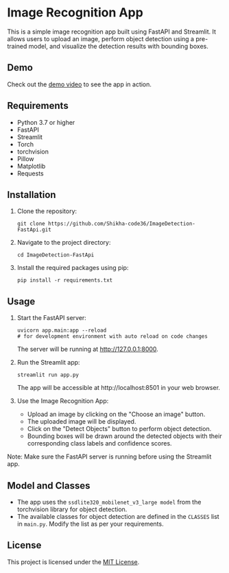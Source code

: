# Image Recognition App

This is a simple image recognition app built using FastAPI and Streamlit. It allows users to upload an image, perform object detection using a pre-trained model, and visualize the detection results with bounding boxes.

## Demo

Check out the [demo video](https://www.loom.com/share/3850c640639f4344b076fa457b7052b2?sid=8ad0bb29-5fbc-45cb-bdd1-e3e3becba627) to see the app in action.


## Requirements

- Python 3.7 or higher
- FastAPI
- Streamlit
- Torch
- torchvision
- Pillow
- Matplotlib
- Requests

## Installation

1. Clone the repository:

   ```
   git clone https://github.com/Shikha-code36/ImageDetection-FastApi.git
   ```

2. Navigate to the project directory:

   ```
   cd ImageDetection-FastApi
   ```

3. Install the required packages using pip:

    ```
    pip install -r requirements.txt
    ```

## Usage

1. Start the FastAPI server:

    ```
    uvicorn app.main:app --reload 
    # for development environment with auto reload on code changes
    ```

    The server will be running at http://127.0.0.1:8000.

2. Run the Streamlit app:

   ```
   streamlit run app.py
   ```

   The app will be accessible at http://localhost:8501 in your web browser.

3. Use the Image Recognition App:
    - Upload an image by clicking on the "Choose an image" button.
    - The uploaded image will be displayed.
    - Click on the "Detect Objects" button to perform object detection.
    - Bounding boxes will be drawn around the detected objects with their corresponding class labels and confidence scores.

Note: Make sure the FastAPI server is running before using the Streamlit app.

## Model and Classes

- The app uses the `ssdlite320_mobilenet_v3_large model` from the torchvision library for object detection.
- The available classes for object detection are defined in the `CLASSES` list in `main.py`. Modify the list as per your requirements.

## License

This project is licensed under the [MIT License](LICENSE).